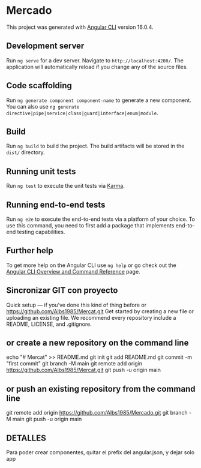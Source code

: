# Mercado

This project was generated with [Angular CLI](https://github.com/angular/angular-cli) version 16.0.4.

## Development server

Run `ng serve` for a dev server. Navigate to `http://localhost:4200/`. The application will automatically reload if you change any of the source files.

## Code scaffolding

Run `ng generate component component-name` to generate a new component. You can also use `ng generate directive|pipe|service|class|guard|interface|enum|module`.

## Build

Run `ng build` to build the project. The build artifacts will be stored in the `dist/` directory.

## Running unit tests

Run `ng test` to execute the unit tests via [Karma](https://karma-runner.github.io).

## Running end-to-end tests

Run `ng e2e` to execute the end-to-end tests via a platform of your choice. To use this command, you need to first add a package that implements end-to-end testing capabilities.

## Further help

To get more help on the Angular CLI use `ng help` or go check out the [Angular CLI Overview and Command Reference](https://angular.io/cli) page.

## Sincronizar GIT con proyecto
Quick setup — if you’ve done this kind of thing before
or	
https://github.com/Albs1985/Mercat.git
Get started by creating a new file or uploading an existing file. We recommend every repository include a README, LICENSE, and .gitignore.

##  or create a new repository on the command line
echo "# Mercat" >> README.md
git init
git add README.md
git commit -m "first commit"
git branch -M main
git remote add origin https://github.com/Albs1985/Mercat.git
git push -u origin main

## or push an existing repository from the command line
git remote add origin https://github.com/Albs1985/Mercado.git
git branch -M main
git push -u origin main


## DETALLES
Para poder crear componentes, quitar el prefix del angular.json, y dejar solo app